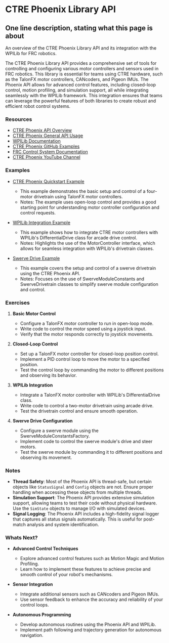 # CTRE Phoenix Library API

## One line description, stating what this page is about

An overview of the CTRE Phoenix Library API and its integration with the WPILib for FRC robotics.

The CTRE Phoenix Library API provides a comprehensive set of tools for controlling and configuring various motor controllers and sensors used in FRC robotics. This library is essential for teams using CTRE hardware, such as the TalonFX motor controllers, CANcoders, and Pigeon IMUs. The Phoenix API allows for advanced control features, including closed-loop control, motion profiling, and simulation support, all while integrating seamlessly with the WPILib framework. This integration ensures that teams can leverage the powerful features of both libraries to create robust and efficient robot control systems.

### Resources

- [CTRE Phoenix API Overview](https://v6.docs.ctr-electronics.com/en/latest/docs/api-reference/api-usage/api-overview.html)
- [CTRE Phoenix General API Usage](https://v6.docs.ctr-electronics.com/en/latest/docs/api-reference/api-usage/index.html)
- [WPILib Documentation](https://docs.wpilib.org/en/stable/)
- [CTRE Phoenix GitHub Examples](https://github.com/CrossTheRoadElec/Phoenix-Examples-Languages)
- [FRC Control System Documentation](https://docs.wpilib.org/en/stable/docs/software/index.html)
- [CTRE Phoenix YouTube Channel](https://www.youtube.com/user/CrossTheRoadElec)

### Examples

- [CTRE Phoenix Quickstart Example](https://v6.docs.ctr-electronics.com/en/latest/docs/api-reference/examples/quickstart.html)
  - This example demonstrates the basic setup and control of a four-motor drivetrain using TalonFX motor controllers.
  - Notes: The example uses open-loop control and provides a good starting point for understanding motor controller configuration and control requests.

- [WPILib Integration Example](https://v6.docs.ctr-electronics.com/en/latest/docs/api-reference/wpilib-integration/motorcontroller-integration.html)
  - This example shows how to integrate CTRE motor controllers with WPILib's DifferentialDrive class for arcade drive control.
  - Notes: Highlights the use of the MotorController interface, which allows for seamless integration with WPILib's drivetrain classes.

- [Swerve Drive Example](https://v6.docs.ctr-electronics.com/en/latest/docs/api-reference/mechanisms/swerve/swerve-overview.html)
  - This example covers the setup and control of a swerve drivetrain using the CTRE Phoenix API.
  - Notes: Focuses on the use of SwerveModuleConstants and SwerveDrivetrain classes to simplify swerve module configuration and control.

### Exercises

1. **Basic Motor Control**
   - Configure a TalonFX motor controller to run in open-loop mode.
   - Write code to control the motor speed using a joystick input.
   - Verify that the motor responds correctly to joystick movements.

2. **Closed-Loop Control**
   - Set up a TalonFX motor controller for closed-loop position control.
   - Implement a PID control loop to move the motor to a specified position.
   - Test the control loop by commanding the motor to different positions and observing its behavior.

3. **WPILib Integration**
   - Integrate a TalonFX motor controller with WPILib's DifferentialDrive class.
   - Write code to control a two-motor drivetrain using arcade drive.
   - Test the drivetrain control and ensure smooth operation.

4. **Swerve Drive Configuration**
   - Configure a swerve module using the SwerveModuleConstantsFactory.
   - Implement code to control the swerve module's drive and steer motors.
   - Test the swerve module by commanding it to different positions and observing its movement.

### Notes

- **Thread Safety**: Most of the Phoenix API is thread-safe, but certain objects like `StatusSignal` and `Config` objects are not. Ensure proper handling when accessing these objects from multiple threads.
- **Simulation Support**: The Phoenix API provides extensive simulation support, allowing teams to test their code without physical hardware. Use the `SimState` objects to manage I/O with simulated devices.
- **Signal Logging**: The Phoenix API includes a high-fidelity signal logger that captures all status signals automatically. This is useful for post-match analysis and system identification.

### Whats Next?

- **Advanced Control Techniques**
  - Explore advanced control features such as Motion Magic and Motion Profiling.
  - Learn how to implement these features to achieve precise and smooth control of your robot's mechanisms.

- **Sensor Integration**
  - Integrate additional sensors such as CANcoders and Pigeon IMUs.
  - Use sensor feedback to enhance the accuracy and reliability of your control loops.

- **Autonomous Programming**
  - Develop autonomous routines using the Phoenix API and WPILib.
  - Implement path following and trajectory generation for autonomous navigation.
